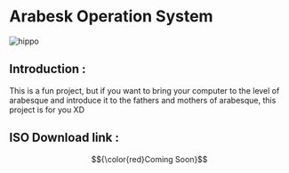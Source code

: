 # Arabesk Operation System

 ![hippo](https://www.zaytung.com/fotos/gif-muslum.gif)


## Introduction :

This is a fun project, but if you want to bring your computer to the level of arabesque and introduce it to the fathers and mothers of arabesque, this project is for you XD 



## ISO Download link : 

 $${\color{red}Coming Soon}$$


 

